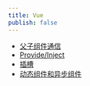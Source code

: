 ```yaml
---
title: Vue
publish: false
---
```


* [父子组件通信](01、父子组件通信.md)
* [Provide/Inject](02、provide-inject.md)
* [插槽](03、插槽.md)
* [动态组件和异步组件](04、动态组件和异步组件.md)
